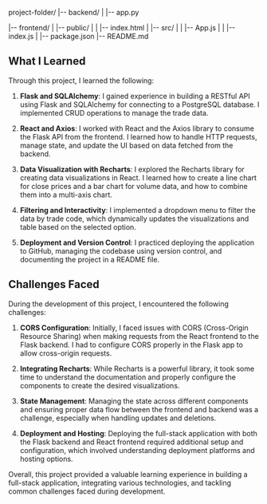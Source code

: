 project-folder/
|-- backend/
|   |-- app.py

|-- frontend/
|   |-- public/
|   |   |-- index.html
|   |-- src/
|   |   |-- App.js
|   |   |-- index.js
|   |-- package.json
|-- README.md
## What I Learned

Through this project, I learned the following:

1. **Flask and SQLAlchemy**: I gained experience in building a RESTful API using Flask and SQLAlchemy for connecting to a PostgreSQL database. I implemented CRUD operations to manage the trade data.

2. **React and Axios**: I worked with React and the Axios library to consume the Flask API from the frontend. I learned how to handle HTTP requests, manage state, and update the UI based on data fetched from the backend.

3. **Data Visualization with Recharts**: I explored the Recharts library for creating data visualizations in React. I learned how to create a line chart for close prices and a bar chart for volume data, and how to combine them into a multi-axis chart.

4. **Filtering and Interactivity**: I implemented a dropdown menu to filter the data by trade code, which dynamically updates the visualizations and table based on the selected option.

5. **Deployment and Version Control**: I practiced deploying the application to GitHub, managing the codebase using version control, and documenting the project in a README file.

## Challenges Faced

During the development of this project, I encountered the following challenges:

1. **CORS Configuration**: Initially, I faced issues with CORS (Cross-Origin Resource Sharing) when making requests from the React frontend to the Flask backend. I had to configure CORS properly in the Flask app to allow cross-origin requests.

2. **Integrating Recharts**: While Recharts is a powerful library, it took some time to understand the documentation and properly configure the components to create the desired visualizations.

3. **State Management**: Managing the state across different components and ensuring proper data flow between the frontend and backend was a challenge, especially when handling updates and deletions.

4. **Deployment and Hosting**: Deploying the full-stack application with both the Flask backend and React frontend required additional setup and configuration, which involved understanding deployment platforms and hosting options.

Overall, this project provided a valuable learning experience in building a full-stack application, integrating various technologies, and tackling common challenges faced during development.
